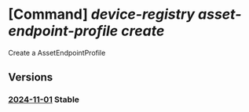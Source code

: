 # [Command] _device-registry asset-endpoint-profile create_

Create a AssetEndpointProfile

## Versions

### [2024-11-01](/Resources/mgmt-plane/L3N1YnNjcmlwdGlvbnMve30vcmVzb3VyY2Vncm91cHMve30vcHJvdmlkZXJzL21pY3Jvc29mdC5kZXZpY2VyZWdpc3RyeS9hc3NldGVuZHBvaW50cHJvZmlsZXMve30=/2024-11-01.xml) **Stable**

<!-- mgmt-plane /subscriptions/{}/resourcegroups/{}/providers/microsoft.deviceregistry/assetendpointprofiles/{} 2024-11-01 -->
